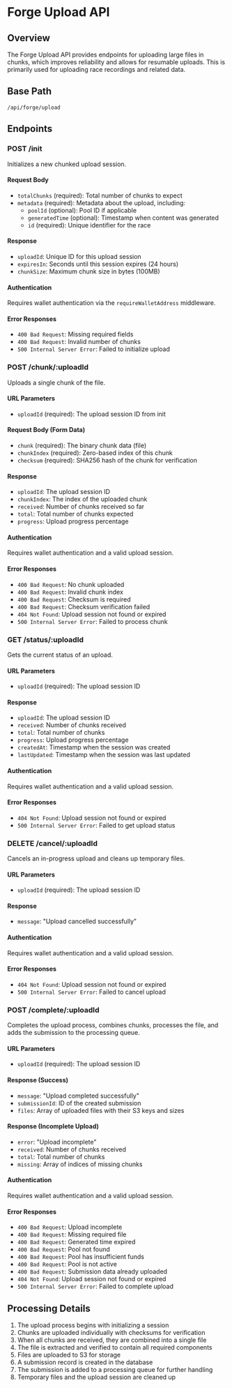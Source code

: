 # Forge Upload API

## Overview

The Forge Upload API provides endpoints for uploading large files in chunks, which improves reliability and allows for resumable uploads. This is primarily used for uploading race recordings and related data.

## Base Path

```
/api/forge/upload
```

## Endpoints

### POST /init

Initializes a new chunked upload session.

#### Request Body

- `totalChunks` (required): Total number of chunks to expect
- `metadata` (required): Metadata about the upload, including:
  - `poolId` (optional): Pool ID if applicable
  - `generatedTime` (optional): Timestamp when content was generated
  - `id` (required): Unique identifier for the race

#### Response

- `uploadId`: Unique ID for this upload session
- `expiresIn`: Seconds until this session expires (24 hours)
- `chunkSize`: Maximum chunk size in bytes (100MB)

#### Authentication

Requires wallet authentication via the `requireWalletAddress` middleware.

#### Error Responses

- `400 Bad Request`: Missing required fields
- `400 Bad Request`: Invalid number of chunks
- `500 Internal Server Error`: Failed to initialize upload

### POST /chunk/:uploadId

Uploads a single chunk of the file.

#### URL Parameters

- `uploadId` (required): The upload session ID from init

#### Request Body (Form Data)

- `chunk` (required): The binary chunk data (file)
- `chunkIndex` (required): Zero-based index of this chunk
- `checksum` (required): SHA256 hash of the chunk for verification

#### Response

- `uploadId`: The upload session ID
- `chunkIndex`: The index of the uploaded chunk
- `received`: Number of chunks received so far
- `total`: Total number of chunks expected
- `progress`: Upload progress percentage

#### Authentication

Requires wallet authentication and a valid upload session.

#### Error Responses

- `400 Bad Request`: No chunk uploaded
- `400 Bad Request`: Invalid chunk index
- `400 Bad Request`: Checksum is required
- `400 Bad Request`: Checksum verification failed
- `404 Not Found`: Upload session not found or expired
- `500 Internal Server Error`: Failed to process chunk

### GET /status/:uploadId

Gets the current status of an upload.

#### URL Parameters

- `uploadId` (required): The upload session ID

#### Response

- `uploadId`: The upload session ID
- `received`: Number of chunks received
- `total`: Total number of chunks
- `progress`: Upload progress percentage
- `createdAt`: Timestamp when the session was created
- `lastUpdated`: Timestamp when the session was last updated

#### Authentication

Requires wallet authentication and a valid upload session.

#### Error Responses

- `404 Not Found`: Upload session not found or expired
- `500 Internal Server Error`: Failed to get upload status

### DELETE /cancel/:uploadId

Cancels an in-progress upload and cleans up temporary files.

#### URL Parameters

- `uploadId` (required): The upload session ID

#### Response

- `message`: "Upload cancelled successfully"

#### Authentication

Requires wallet authentication and a valid upload session.

#### Error Responses

- `404 Not Found`: Upload session not found or expired
- `500 Internal Server Error`: Failed to cancel upload

### POST /complete/:uploadId

Completes the upload process, combines chunks, processes the file, and adds the submission to the processing queue.

#### URL Parameters

- `uploadId` (required): The upload session ID

#### Response (Success)

- `message`: "Upload completed successfully"
- `submissionId`: ID of the created submission
- `files`: Array of uploaded files with their S3 keys and sizes

#### Response (Incomplete Upload)

- `error`: "Upload incomplete"
- `received`: Number of chunks received
- `total`: Total number of chunks
- `missing`: Array of indices of missing chunks

#### Authentication

Requires wallet authentication and a valid upload session.

#### Error Responses

- `400 Bad Request`: Upload incomplete
- `400 Bad Request`: Missing required file
- `400 Bad Request`: Generated time expired
- `400 Bad Request`: Pool not found
- `400 Bad Request`: Pool has insufficient funds
- `400 Bad Request`: Pool is not active
- `400 Bad Request`: Submission data already uploaded
- `404 Not Found`: Upload session not found or expired
- `500 Internal Server Error`: Failed to complete upload

## Processing Details

1. The upload process begins with initializing a session
2. Chunks are uploaded individually with checksums for verification
3. When all chunks are received, they are combined into a single file
4. The file is extracted and verified to contain all required components
5. Files are uploaded to S3 for storage
6. A submission record is created in the database
7. The submission is added to a processing queue for further handling
8. Temporary files and the upload session are cleaned up
